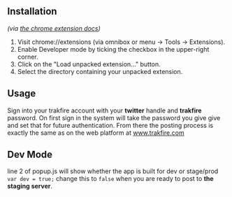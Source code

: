 ## Installation

_(via [the chrome extension docs](https://developer.chrome.com/extensions/getstarted#unpacked))_

1. Visit chrome://extensions (via omnibox or menu -> Tools -> Extensions).
2. Enable Developer mode by ticking the checkbox in the upper-right corner.
3. Click on the "Load unpacked extension..." button.
4. Select the directory containing your unpacked extension. 

## Usage 

Sign into your trakfire account with your **twitter** handle and **trakfire** password. On first sign in the system will take the password you give give and set that for future authentication. From there the posting process is exactly the same as on the web platform at www.trakfire.com

## Dev Mode
line 2 of popup.js will show whether the app is built for dev or stage/prod
`var dev = true;`
change this to `false` when you are ready to post to **the staging server**. 
